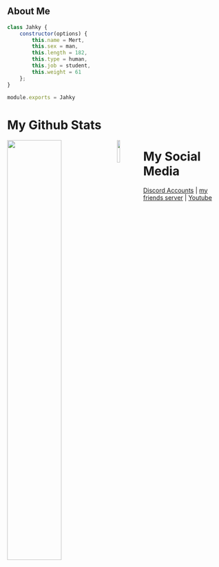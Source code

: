 <h2>About Me</h2>

```js
class Jahky {
    constructor(options) {
        this.name = Mert,
        this.sex = man,
        this.length = 182,
        this.type = human,
        this.job = student,
        this.weight = 61
    };
}

module.exports = Jahky
```
# My Github Stats
                                                  
<img width="50%" align="left" src="https://github-readme-stats.vercel.app/api?username=jahkyxD&show_icons=true&hide_title=true&theme=merko">
<img width="11.5%" align="left" src="https://komarev.com/ghpvc/?username=jahkyxd&color=dc143c">

# My Social Media 

[Discord Accounts](https://discord.com/users/618444525727383592) | [my friends server](https://discord.gg/matthe) | [Youtube](https://www.youtube.com/channel/UCSbBwtkGguHo_4LVD0QMUyA)

